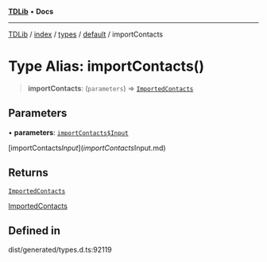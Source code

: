 [**TDLib**](../../../../../../README.md) • **Docs**

***

[TDLib](../../../../../../modules.md) / [index](../../../../../README.md) / [types](../../../README.md) / [default](../README.md) / importContacts

# Type Alias: importContacts()

> **importContacts**: (`parameters`) => [`ImportedContacts`](ImportedContacts.md)

## Parameters

• **parameters**: [`importContacts$Input`](importContacts$Input.md)

[importContacts$Input](importContacts$Input.md)

## Returns

[`ImportedContacts`](ImportedContacts.md)

[ImportedContacts](ImportedContacts.md)

## Defined in

dist/generated/types.d.ts:92119
